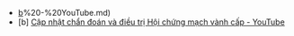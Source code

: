 - [b](Ch%E1%BB%A7%20t%E1%BB%8Bch%20H%E1%BB%99i%20HSCC&C%C4%90%20VN)%20-%20YouTube.md)  
- [b] [Cập nhật chẩn đoán và điều trị Hội chứng mạch vành cấp - YouTube](https://www.youtube.com/watch?v=9_ZxKJj3auQ)